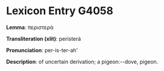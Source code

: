 # Lexicon Entry G4058

**Lemma**: περιστερά

**Transliteration (xlit)**: peristerá

**Pronunciation**: per-is-ter-ah'

**Description**:
of uncertain derivation; a pigeon:--dove, pigeon.
